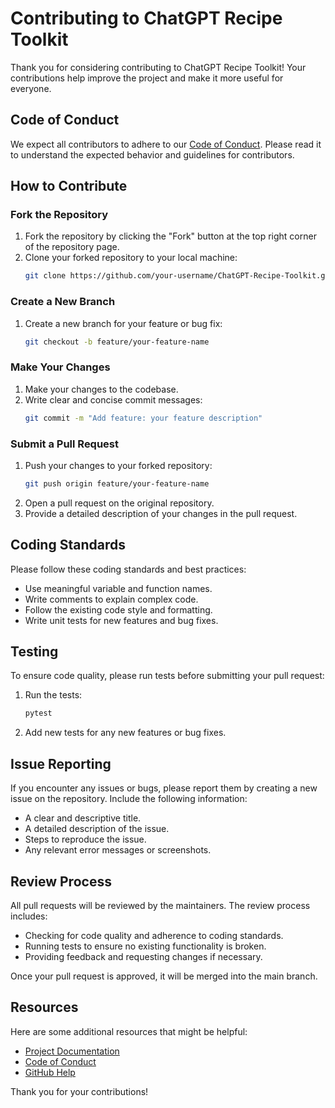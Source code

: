 # Contributing to ChatGPT Recipe Toolkit

Thank you for considering contributing to ChatGPT Recipe Toolkit! Your contributions help improve the project and make it more useful for everyone.

## Code of Conduct

We expect all contributors to adhere to our [Code of Conduct](CODE_OF_CONDUCT.md). Please read it to understand the expected behavior and guidelines for contributors.

## How to Contribute

### Fork the Repository

1. Fork the repository by clicking the "Fork" button at the top right corner of the repository page.
2. Clone your forked repository to your local machine:
   ```sh
   git clone https://github.com/your-username/ChatGPT-Recipe-Toolkit.git
   ```

### Create a New Branch

1. Create a new branch for your feature or bug fix:
   ```sh
   git checkout -b feature/your-feature-name
   ```

### Make Your Changes

1. Make your changes to the codebase.
2. Write clear and concise commit messages:
   ```sh
   git commit -m "Add feature: your feature description"
   ```

### Submit a Pull Request

1. Push your changes to your forked repository:
   ```sh
   git push origin feature/your-feature-name
   ```
2. Open a pull request on the original repository.
3. Provide a detailed description of your changes in the pull request.

## Coding Standards

Please follow these coding standards and best practices:

- Use meaningful variable and function names.
- Write comments to explain complex code.
- Follow the existing code style and formatting.
- Write unit tests for new features and bug fixes.

## Testing

To ensure code quality, please run tests before submitting your pull request:

1. Run the tests:
   ```sh
   pytest
   ```
2. Add new tests for any new features or bug fixes.

## Issue Reporting

If you encounter any issues or bugs, please report them by creating a new issue on the repository. Include the following information:

- A clear and descriptive title.
- A detailed description of the issue.
- Steps to reproduce the issue.
- Any relevant error messages or screenshots.

## Review Process

All pull requests will be reviewed by the maintainers. The review process includes:

- Checking for code quality and adherence to coding standards.
- Running tests to ensure no existing functionality is broken.
- Providing feedback and requesting changes if necessary.

Once your pull request is approved, it will be merged into the main branch.

## Resources

Here are some additional resources that might be helpful:

- [Project Documentation](docs/)
- [Code of Conduct](CODE_OF_CONDUCT.md)
- [GitHub Help](https://help.github.com/)

Thank you for your contributions!
